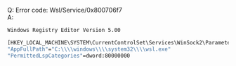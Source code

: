 Q: Error code: Wsl/Service/0x800706f7  
A: 
```cmd
Windows Registry Editor Version 5.00

[HKEY_LOCAL_MACHINE\SYSTEM\CurrentControlSet\Services\WinSock2\Parameters\AppId_Catalog\0408F7A3]
"AppFullPath"="C:\\\\windows\\\\system32\\\\wsl.exe"
"PermittedLspCategories"=dword:80000000
```
